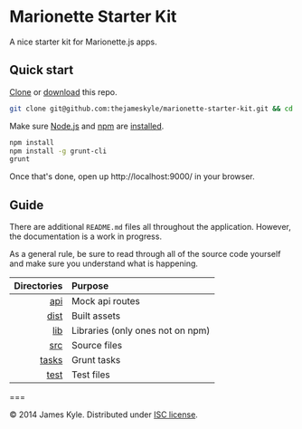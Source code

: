 Marionette Starter Kit
======================

A nice starter kit for Marionette.js apps.

## Quick start

[Clone](http://git-scm.com/docs/git-clone) or [download](https://github.com/thejameskyle/marionette-starter-kit/archive/master.zip) this repo.

```sh
git clone git@github.com:thejameskyle/marionette-starter-kit.git && cd marionette-starter-kit
```

Make sure [Node.js](http://nodejs.org/) and [npm](https://www.npmjs.org/) are
[installed](http://nodejs.org/download/).

```sh
npm install
npm install -g grunt-cli
grunt
```

Once that's done, open up http://localhost:9000/ in your browser.

## Guide

There are additional `README.md` files all throughout the application. However, the documentation is a work in progress.

As a general rule, be sure to read through all of the source code yourself and make sure you understand what is happening.

| Directories | Purpose |
| ---:|:--- |
| [api](./api) | Mock api routes |
| [dist](./dist) | Built assets |
| [lib](./lib) | Libraries (only ones not on npm) |
| [src](./src) | Source files |
| [tasks](./tasks) | Grunt tasks |
| [test](./test) | Test files |

===

&copy; 2014 James Kyle. Distributed under [ISC license](LICENSE.md).
